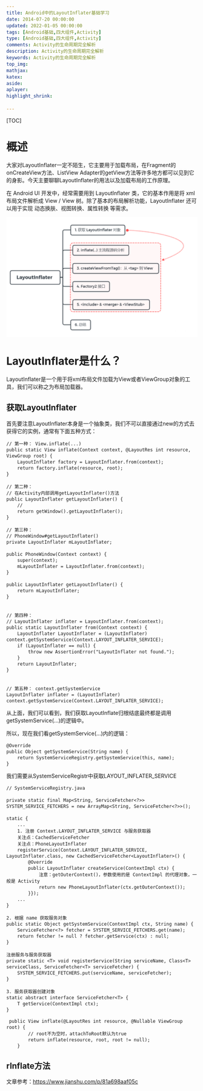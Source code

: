 ```yaml
---
title: Android中的LayoutInflater基础学习
date: 2014-07-20 00:00:00
updated: 2022-01-05 00:00:00
tags: [Android基础,四大组件,Activity]
type: [Android基础,四大组件,Activity]
comments: Activity的生命周期完全解析
description: Activity的生命周期完全解析
keywords: Activity的生命周期完全解析
top_img:
mathjax:
katex:
aside:
aplayer:
highlight_shrink:

---
```


[TOC]

# 概述

大家对LayoutInflater一定不陌生，它主要用于加载布局，在Fragment的onCreateView方法、ListView Adapter的getView方法等许多地方都可以见到它的身影。今天主要聊聊LayoutInflater的用法以及加载布局的工作原理。

在 Android UI 开发中，经常需要用到 LayoutInflater 类，它的基本作用是将 xml 布局文件解析成 View / View 树。除了基本的布局解析功能，LayoutInflater 还可以用于实现 动态换肤、视图转换、属性转换 等需求。

![image-20221113233504242](images/08.Android%E4%B8%AD%E7%9A%84LayoutInflater%E5%9F%BA%E7%A1%80%E5%AD%A6%E4%B9%A0/image-20221113233504242.png)

# LayoutInflater是什么？

LayoutInflater是一个用于将xml布局文件加载为View或者ViewGroup对象的工具，我们可以称之为布局加载器。

## 获取LayoutInflater


首先要注意LayoutInflater本身是一个抽象类，我们不可以直接通过new的方式去获得它的实例，通常有下面五种方式：


```
// 第一种： View.inflate(...)
public static View inflate(Context context, @LayoutRes int resource, ViewGroup root) {
    LayoutInflater factory = LayoutInflater.from(context);
    return factory.inflate(resource, root);
}

// 第二种：
// 在Activity内部调用getLayoutInflater()方法
public LayoutInflater getLayoutInflater() {
    //
    return getWindow().getLayoutInflater();
}

// 第三种：
// PhoneWindow#getLayoutInflater()
private LayoutInflater mLayoutInflater;

public PhoneWindow(Context context) {
    super(context);
    mLayoutInflater = LayoutInflater.from(context);
}

public LayoutInflater getLayoutInflater() {
    return mLayoutInflater;
}


// 第四种：
// LayoutInflater inflater = LayoutInflater.from(context); 
public static LayoutInflater from(Context context) {
    LayoutInflater LayoutInflater = (LayoutInflater) context.getSystemService(Context.LAYOUT_INFLATER_SERVICE);
    if (LayoutInflater == null) {
        throw new AssertionError("LayoutInflater not found.");
    }
    return LayoutInflater;
}


// 第五种： context.getSystemService
LayoutInflater inflater = (LayoutInflater) context.getSystemService(Context.LAYOUT_INFLATER_SERVICE);

```
从上面，我们可以看到，我们获取LayoutInflate归根结底最终都是调用getSystemService(...)的逻辑中。

所以，现在我们看getSystemService(...)内的逻辑：

```
@Override
public Object getSystemService(String name) {
    return SystemServiceRegistry.getSystemService(this, name);
}
```
我们需要从SystemServiceRegistr中获取LAYOUT_INFLATER_SERVICE


```
// SystemServiceRegistry.java

private static final Map<String, ServiceFetcher<?>> SYSTEM_SERVICE_FETCHERS = new ArrayMap<String, ServiceFetcher<?>>();

static {
    ...
    1. 注册 Context.LAYOUT_INFLATER_SERVICE 与服务获取器
    关注点：CachedServiceFetcher
    关注点：PhoneLayoutInflater
    registerService(Context.LAYOUT_INFLATER_SERVICE, LayoutInflater.class, new CachedServiceFetcher<LayoutInflater>() {
        @Override
        public LayoutInflater createService(ContextImpl ctx) {
            注意：getOuterContext()，参数使用的是 ContextImpl 的代理对象，一般是 Activity
            return new PhoneLayoutInflater(ctx.getOuterContext());
        }});
    ...
}

2. 根据 name 获取服务对象
public static Object getSystemService(ContextImpl ctx, String name) {
    ServiceFetcher<?> fetcher = SYSTEM_SERVICE_FETCHERS.get(name);
    return fetcher != null ? fetcher.getService(ctx) : null;
}

注册服务与服务获取器
private static <T> void registerService(String serviceName, Class<T> serviceClass, ServiceFetcher<T> serviceFetcher) {
    SYSTEM_SERVICE_FETCHERS.put(serviceName, serviceFetcher);
}

3. 服务获取器创建对象
static abstract interface ServiceFetcher<T> {
    T getService(ContextImpl ctx);
}
```

```
 public View inflate(@LayoutRes int resource, @Nullable ViewGroup root) {
        // root不为空时，attachToRoot默认为true
        return inflate(resource, root, root != null);
    }
```

## rInflate方法



文章参考：https://www.jianshu.com/p/81a698aaf05c



